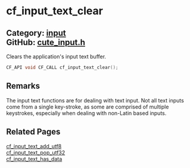 [](../header.md ':include')

# cf_input_text_clear

Category: [input](/api_reference?id=input)  
GitHub: [cute_input.h](https://github.com/RandyGaul/cute_framework/blob/master/include/cute_input.h)  
---

Clears the application's input text buffer.

```cpp
CF_API void CF_CALL cf_input_text_clear();
```

## Remarks

The input text functions are for dealing with text input. Not all text inputs come from a single key-stroke, as some are comprised of
multiple keystrokes, especially when dealing with non-Latin based inputs.

## Related Pages

[cf_input_text_add_utf8](/input/cf_input_text_add_utf8.md)  
[cf_input_text_pop_utf32](/input/cf_input_text_pop_utf32.md)  
[cf_input_text_has_data](/input/cf_input_text_has_data.md)  
